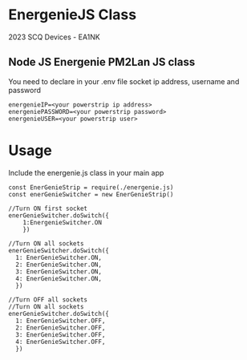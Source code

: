 # EnergenieJS Class
2023 SCQ Devices - EA1NK

## Node JS Energenie PM2Lan JS class

You need to declare in your .env file socket ip address, username and password

```
energenieIP=<your powerstrip ip address>
energeniePASSWORD=<your powerstrip password>
energenieUSER=<your powerstrip user>
```

# Usage

Include the energenie.js class in your main app

```
const EnerGenieStrip = require(./energenie.js)
const enerGenieSwitcher = new EnerGenieStrip()

//Turn ON first socket
enerGenieSwitcher.doSwitch({
    1:EnergenieSwitcher.ON
    })

//Turn ON all sockets
enerGenieSwitcher.doSwitch({
  1: EnerGenieSwitcher.ON,
  2: EnerGenieSwitcher.ON,
  3: EnerGenieSwitcher.ON,
  4: EnerGenieSwitcher.ON,
  })

//Turn OFF all sockets
//Turn ON all sockets
enerGenieSwitcher.doSwitch({
  1: EnerGenieSwitcher.OFF,
  2: EnerGenieSwitcher.OFF,
  3: EnerGenieSwitcher.OFF,
  4: EnerGenieSwitcher.OFF,
  })

```

